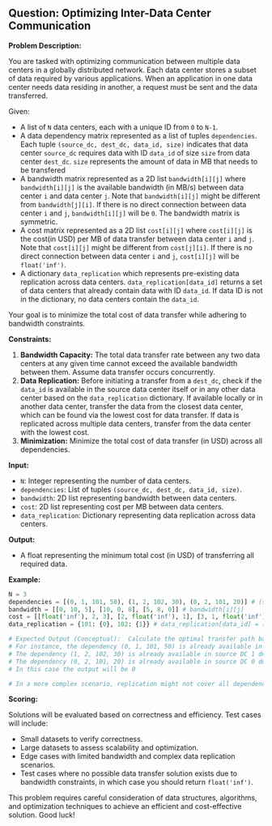 ## Question: Optimizing Inter-Data Center Communication

**Problem Description:**

You are tasked with optimizing communication between multiple data centers in a globally distributed network. Each data center stores a subset of data required by various applications. When an application in one data center needs data residing in another, a request must be sent and the data transferred.

Given:

*   A list of `N` data centers, each with a unique ID from `0` to `N-1`.
*   A data dependency matrix represented as a list of tuples `dependencies`. Each tuple `(source_dc, dest_dc, data_id, size)` indicates that data center `source_dc` requires data with ID `data_id` of size `size` from data center `dest_dc`. `size` represents the amount of data in MB that needs to be transfered
*   A bandwidth matrix represented as a 2D list `bandwidth[i][j]` where `bandwidth[i][j]` is the available bandwidth (in MB/s) between data center `i` and data center `j`. Note that `bandwidth[i][j]` might be different from `bandwidth[j][i]`. If there is no direct connection between data center `i` and `j`, `bandwidth[i][j]` will be `0`. The bandwidth matrix is symmetric.
*   A cost matrix represented as a 2D list `cost[i][j]` where `cost[i][j]` is the cost(in USD) per MB of data transfer between data center `i` and `j`. Note that `cost[i][j]` might be different from `cost[j][i]`. If there is no direct connection between data center `i` and `j`, `cost[i][j]` will be `float('inf')`.
*   A dictionary `data_replication` which represents pre-existing data replication across data centers. `data_replication[data_id]` returns a set of data centers that already contain data with ID `data_id`. If data ID is not in the dictionary, no data centers contain the `data_id`.

Your goal is to minimize the total cost of data transfer while adhering to bandwidth constraints.

**Constraints:**

1.  **Bandwidth Capacity:** The total data transfer rate between any two data centers at any given time cannot exceed the available bandwidth between them. Assume data transfer occurs concurrently.
2.  **Data Replication:** Before initiating a transfer from a `dest_dc`, check if the `data_id` is available in the source data center itself or in any other data center based on the `data_replication` dictionary. If available locally or in another data center, transfer the data from the closest data center, which can be found via the lowest cost for data transfer. If data is replicated across multiple data centers, transfer from the data center with the lowest cost.
3.  **Minimization:** Minimize the total cost of data transfer (in USD) across all dependencies.

**Input:**

*   `N`: Integer representing the number of data centers.
*   `dependencies`: List of tuples `(source_dc, dest_dc, data_id, size)`.
*   `bandwidth`: 2D list representing bandwidth between data centers.
*   `cost`: 2D list representing cost per MB between data centers.
*   `data_replication`: Dictionary representing data replication across data centers.

**Output:**

*   A float representing the minimum total cost (in USD) of transferring all required data.

**Example:**

```python
N = 3
dependencies = [(0, 1, 101, 50), (1, 2, 102, 30), (0, 2, 101, 20)] # (source_dc, dest_dc, data_id, size)
bandwidth = [[0, 10, 5], [10, 0, 8], [5, 8, 0]] # bandwidth[i][j]
cost = [[float('inf'), 2, 3], [2, float('inf'), 1], [3, 1, float('inf')]] # cost[i][j]
data_replication = {101: {0}, 102: {1}} # data_replication[data_id] = {dc1, dc2}

# Expected Output (Conceptual):  Calculate the optimal transfer path based on bandwidth, cost, and replication.
# For instance, the dependency (0, 1, 101, 50) is already available in source DC 0 due to the replication dictionary, so no transfer is needed.
# The dependency (1, 2, 102, 30) is already available in source DC 1 due to the replication dictionary, so no transfer is needed.
# The dependency (0, 2, 101, 20) is already available in source DC 0 due to the replication dictionary, so no transfer is needed.
# In this case the output will be 0

# In a more complex scenario, replication might not cover all dependencies, and bandwidth limitations could force choosing more expensive paths.
```

**Scoring:**

Solutions will be evaluated based on correctness and efficiency.  Test cases will include:

*   Small datasets to verify correctness.
*   Large datasets to assess scalability and optimization.
*   Edge cases with limited bandwidth and complex data replication scenarios.
*   Test cases where no possible data transfer solution exists due to bandwidth constraints, in which case you should return `float('inf')`.

This problem requires careful consideration of data structures, algorithms, and optimization techniques to achieve an efficient and cost-effective solution. Good luck!
